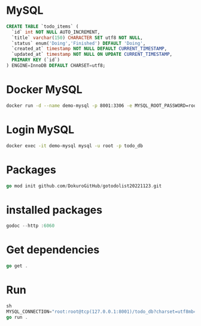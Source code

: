 # MySQL
```sql
CREATE TABLE `todo_items` (
  `id` int NOT NULL AUTO_INCREMENT,
  `title` varchar(150) CHARACTER SET utf8 NOT NULL,
  `status` enum('Doing','Finished') DEFAULT 'Doing',
  `created_at` timestamp NOT NULL DEFAULT CURRENT_TIMESTAMP,
  `updated_at` timestamp NOT NULL ON UPDATE CURRENT_TIMESTAMP,
  PRIMARY KEY (`id`)
) ENGINE=InnoDB DEFAULT CHARSET=utf8;
```

# Docker MySQL
```bash
docker run -d --name demo-mysql -p 8001:3306 -e MYSQL_ROOT_PASSWORD=root -e MYSQL_DATABASE=todo_db mysql:8.0
```
# Login MySQL
```bash
docker exec -it demo-mysql mysql -u root -p todo_db
```

# Packages
```go
go mod init github.com/DokuroGitHub/gotodolist20221123.git
```
# installed packages
```go
godoc --http :6060
```
# Get dependencies
```go
go get .
```
# Run
```go
sh
MYSQL_CONNECTION="root:root@tcp(127.0.0.1:8001)/todo_db?charset=utf8mb4&parseTime=True&loc=Local"
go run .
```